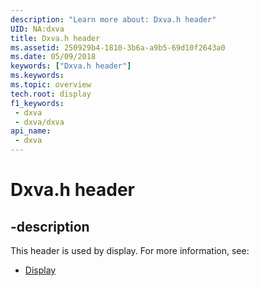 ```yaml
---
description: "Learn more about: Dxva.h header"
UID: NA:dxva
title: Dxva.h header
ms.assetid: 250929b4-1810-3b6a-a9b5-69d10f2643a0
ms.date: 05/09/2018
keywords: ["Dxva.h header"]
ms.keywords: 
ms.topic: overview
tech.root: display
f1_keywords:
 - dxva
 - dxva/dxva
api_name:
 - dxva
---
```


# Dxva.h header


## -description

This header is used by display. For more information, see:

- [Display](../_display/index.md)

